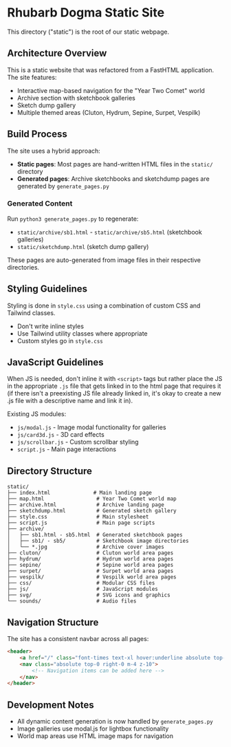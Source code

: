 # Rhubarb Dogma Static Site

This directory ("static") is the root of our static webpage.

## Architecture Overview

This is a static website that was refactored from a FastHTML application. The site features:
- Interactive map-based navigation for the "Year Two Comet" world
- Archive section with sketchbook galleries
- Sketch dump gallery
- Multiple themed areas (Cluton, Hydrum, Sepine, Surpet, Vespilk)

## Build Process

The site uses a hybrid approach:
- **Static pages**: Most pages are hand-written HTML files in the `static/` directory
- **Generated pages**: Archive sketchbooks and sketchdump pages are generated by `generate_pages.py`

### Generated Content

Run `python3 generate_pages.py` to regenerate:
- `static/archive/sb1.html` - `static/archive/sb5.html` (sketchbook galleries)
- `static/sketchdump.html` (sketch dump gallery)

These pages are auto-generated from image files in their respective directories.

## Styling Guidelines

Styling is done in `style.css` using a combination of custom CSS and Tailwind classes.

- Don't write inline styles
- Use Tailwind utility classes where appropriate
- Custom styles go in `style.css`

## JavaScript Guidelines

When JS is needed, don't inline it with `<script>` tags but rather place the JS in the appropriate `.js` file that gets linked in to the html page that requires it (if there isn't a preexisting JS file already linked in, it's okay to create a new .js file with a descriptive name and link it in).

Existing JS modules:
- `js/modal.js` - Image modal functionality for galleries
- `js/card3d.js` - 3D card effects
- `js/scrollbar.js` - Custom scrollbar styling
- `script.js` - Main page interactions

## Directory Structure

```
static/
├── index.html              # Main landing page
├── map.html                 # Year Two Comet world map
├── archive.html             # Archive landing page
├── sketchdump.html          # Generated sketch gallery
├── style.css                # Main stylesheet
├── script.js                # Main page scripts
├── archive/
│   ├── sb1.html - sb5.html  # Generated sketchbook pages
│   ├── sb1/ - sb5/          # Sketchbook image directories
│   └── *.jpg                # Archive cover images
├── cluton/                  # Cluton world area pages
├── hydrum/                  # Hydrum world area pages
├── sepine/                  # Sepine world area pages
├── surpet/                  # Surpet world area pages
├── vespilk/                 # Vespilk world area pages
├── css/                     # Modular CSS files
├── js/                      # JavaScript modules
├── svg/                     # SVG icons and graphics
└── sounds/                  # Audio files
```

## Navigation Structure

The site has a consistent navbar across all pages:
```html
<header>
    <a href="/" class="font-times text-xl hover:underline absolute top-0 left-0 m-4 z-10">rhubarb dogma</a>
    <nav class="absolute top-0 right-0 m-4 z-10">
        <!-- Navigation items can be added here -->
    </nav>
</header>
```

## Development Notes

- All dynamic content generation is now handled by `generate_pages.py`
- Image galleries use modal.js for lightbox functionality
- World map areas use HTML image maps for navigation
